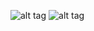 ![alt tag](https://user-images.githubusercontent.com/52049719/83418195-7d3a3a00-a423-11ea-9ccb-23a96ff00a89.jpg)
![alt tag](https://user-images.githubusercontent.com/52049719/83418733-5f210980-a424-11ea-97aa-b47b11f3b5c0.jpg)
